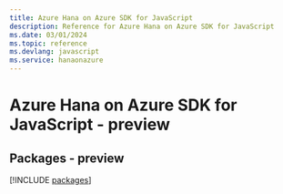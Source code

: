 ```yaml
---
title: Azure Hana on Azure SDK for JavaScript
description: Reference for Azure Hana on Azure SDK for JavaScript
ms.date: 03/01/2024
ms.topic: reference
ms.devlang: javascript
ms.service: hanaonazure
---
```

# Azure Hana on Azure SDK for JavaScript - preview
## Packages - preview
[!INCLUDE [packages](hana-on-azure-index.md)]